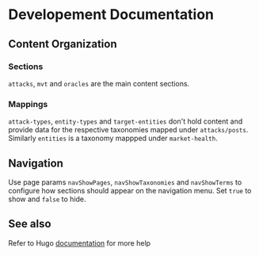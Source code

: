 # Developement Documentation

## Content Organization 

### Sections

`attacks`, `mvt` and `oracles` are the main content sections.

### Mappings

`attack-types`, `entity-types` and `target-entities` don't hold content and provide data for the respective taxonomies mapped under `attacks/posts`. Similarly `entities` is a taxonomy mappped under `market-health`.

## Navigation

Use page params `navShowPages`, `navShowTaxonomies` and `navShowTerms` to configure how sections should appear on the navigation menu. Set `true` to show and `false` to hide.

## See also

Refer to Hugo [documentation](https://gohugo.io/content-management/organization/) for more help
